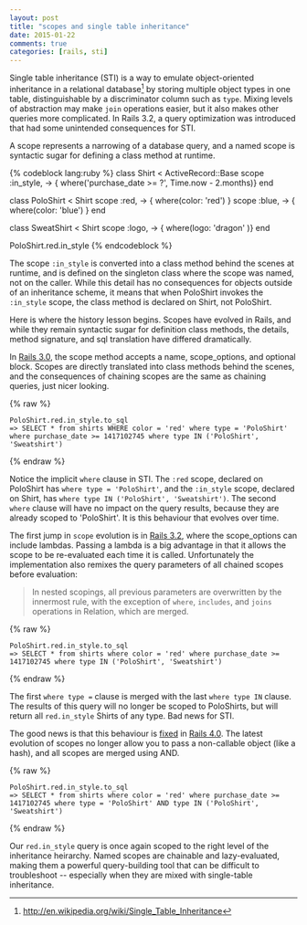 ```yaml
---
layout: post
title: "scopes and single table inheritance"
date: 2015-01-22
comments: true
categories: [rails, sti]
---
```


Single table inheritance (STI) is a way to emulate object-oriented inheritance in a relational database[^1] by storing multiple object types in one table, distinguishable by a discriminator column such as `type`. Mixing levels of abstraction may make `join` operations easier, but it also makes other queries more complicated. In Rails 3.2, a query optimization was introduced that had some unintended consequences for STI.
<!--more-->

A scope represents a narrowing of a database query, and a named scope is syntactic sugar for defining a class method at runtime.

{% codeblock lang:ruby %}
class Shirt < ActiveRecord::Base
  scope :in_style, -> { where('purchase_date >= ?', Time.now - 2.months)}
end

class PoloShirt < Shirt
  scope :red, -> { where(color: 'red') }
  scope :blue, -> { where(color: 'blue') }
end

class SweatShirt < Shirt
  scope :logo, -> { where(logo: 'dragon' )}
end

PoloShirt.red.in_style
{% endcodeblock %}

The scope `:in_style` is converted into a class method behind the scenes at runtime, and is defined on the singleton class where the scope was named, not on the caller. While this detail has no consequences for objects outside of an inheritance scheme, it means that when PoloShirt invokes the `:in_style` scope, the class method is declared on Shirt, not PoloShirt.

Here is where the history lesson begins. Scopes have evolved in Rails, and while they remain syntactic sugar for definition class methods, the details, method signature, and sql translation have differed dramatically.

In [Rails 3.0](http://www.rubydoc.info/docs/rails/3.0.0/ActiveRecord/NamedScope/ClassMethods:scope), the scope method accepts a name, scope_options, and optional block. Scopes are directly translated into class methods behind the scenes, and the consequences of chaining scopes are the same as chaining queries, just nicer looking.

{% raw %}
```
PoloShirt.red.in_style.to_sql
=> SELECT * from shirts WHERE color = 'red' where type = 'PoloShirt' where purchase_date >= 1417102745 where type IN ('PoloShirt', 'Sweatshirt')
```
{% endraw %}

Notice the implicit `where` clause in STI. The `:red` scope, declared on PoloShirt has `where type = 'PoloShirt'`, and the `:in_style` scope, declared on Shirt, has `where type IN ('PoloShirt', 'Sweatshirt')`. The second `where` clause will have no impact on the query results, because they are already scoped to 'PoloShirt'. It is this behaviour that evolves over time.

The first jump in `scope` evolution is in [Rails 3.2](http://www.rubydoc.info/docs/rails/3.2.8/ActiveRecord/Scoping/Named/ClassMethods:scope), where the scope_options can include lambdas. Passing a lambda is a big advantage in that it allows the scope to be re-evaluated each time it is called. Unfortunately the implementation also remixes the query parameters of all chained scopes before evaluation:

> In nested scopings, all previous parameters are overwritten by the innermost rule, with the exception of `where`, `includes`, and `joins` operations in Relation, which are merged.

{% raw %}
```
PoloShirt.red.in_style.to_sql
=> SELECT * from shirts where color = 'red' where purchase_date >= 1417102745 where type IN ('PoloShirt', 'Sweatshirt')
```
{% endraw %}

The first `where type =` clause is merged with the last `where type IN` clause. The results of this query will no longer be scoped to PoloShirts, but will return all `red.in_style` Shirts of any type. Bad news for STI.

The good news is that this behaviour is [fixed](https://github.com/rails/rails/commit/cd26b6ae) in [Rails 4.0](http://www.rubydoc.info/docs/rails/4.0.0/ActiveRecord/Scoping/Named/ClassMethods#scope-instance_method). The latest evolution of scopes no longer allow you to pass a non-callable object (like a hash), and all scopes are merged using AND.

{% raw %}
```
PoloShirt.red.in_style.to_sql
=> SELECT * from shirts where color = 'red' where purchase_date >= 1417102745 where type = 'PoloShirt' AND type IN ('PoloShirt', 'Sweatshirt')
```
{% endraw %}

Our `red.in_style` query is once again scoped to the right level of the inheritance heirarchy. Named scopes are chainable and lazy-evaluated, making them a powerful query-building tool that can be difficult to troubleshoot -- especially when they are mixed with single-table inheritance.

[^1]: http://en.wikipedia.org/wiki/Single_Table_Inheritance